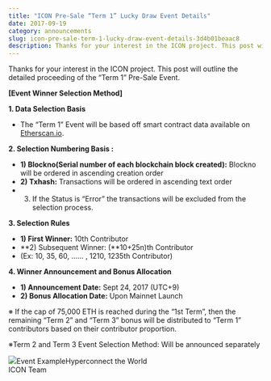 ```yaml
---
title: "ICON Pre-Sale “Term 1” Lucky Draw Event Details"
date: 2017-09-19
category: announcements
slug: icon-pre-sale-term-1-lucky-draw-event-details-3d4b01beaac8
description: Thanks for your interest in the ICON project. This post will outline the detailed proceeding of the “Term 1” Pre-Sale Event.
---
```


Thanks for your interest in the ICON project. This post will outline the detailed proceeding of the “Term 1” Pre-Sale Event.

**[Event Winner Selection Method]**

**1. Data Selection Basis**

* The “Term 1” Event will be based off smart contract data available on [Etherscan.io](https://etherscan.io).

**2. Selection Numbering Basis :**

* **1) Blockno(Serial number of each blockchain block created):** Blockno will be ordered in ascending creation order
* **2) Txhash:** Transactions will be ordered in ascending text order
* 3) If the Status is “Error” the transactions will be excluded from the selection process.

**3. Selection Rules**

* **1) First Winner:** 10th Contributor
* **2) Subsequent Winner: (**10+25n)th Contributor
* (Ex: 10, 35, 60, …… , 1210, 1235th Contributor)

**4. Winner Announcement and Bonus Allocation**

* **1) Announcement Date:** Sept 24, 2017 (UTC+9)
* **2) Bonus Allocation Date:** Upon Mainnet Launch

※ If the cap of 75,000 ETH is reached during the “1st Term”, then the remaining “Term 2” and “Term 3” bonus will be distributed to “Term 1” contributors based on their contributor proportion.

※Term 2 and Term 3 Event Selection Method: Will be announced separately

![](https://cdn-images-1.medium.com/max/800/1*o1bZ7ezKi2bHjoo0Yct4nQ.png)Event ExampleHyperconnect the World   
ICON Team

